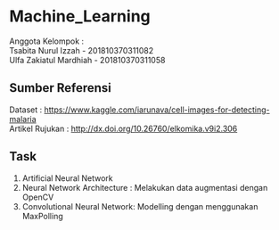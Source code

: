 # Machine_Learning
Anggota Kelompok : <br />
Tsabita Nurul Izzah - 201810370311082 <br />
Ulfa Zakiatul Mardhiah - 201810370311058 
## Sumber Referensi <br />
Dataset           : https://www.kaggle.com/iarunava/cell-images-for-detecting-malaria  <br />
Artikel Rujukan   : http://dx.doi.org/10.26760/elkomika.v9i2.306 <br />
## Task <br />
1. Artificial Neural Network <br />
2. Neural Network Architecture : Melakukan data augmentasi dengan OpenCV <br />
3. Convolutional Neural Network: Modelling dengan menggunakan MaxPolling <br />
